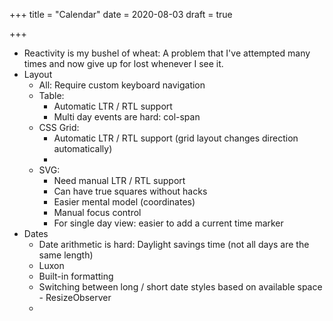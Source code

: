 +++
title = "Calendar"
date = 2020-08-03
draft = true

+++
* Reactivity is my bushel of wheat: A problem that I've attempted many times and now give up for lost whenever I see it.
* Layout
	* All: Require custom keyboard navigation
	* Table:
		* Automatic LTR / RTL support
		* Multi day events are hard: col-span
	* CSS Grid:
		* Automatic LTR / RTL support (grid layout changes direction automatically)
		* 
	* SVG:
		* Need manual LTR / RTL support
		* Can have true squares without hacks
		* Easier mental model (coordinates)
		* Manual focus control
		* For single day view: easier to add a current time marker
* Dates
	* Date arithmetic is hard: Daylight savings time (not all days are the same length)
	* Luxon
	* Built-in formatting
	* Switching between long / short date styles based on available space - ResizeObserver
	* 

